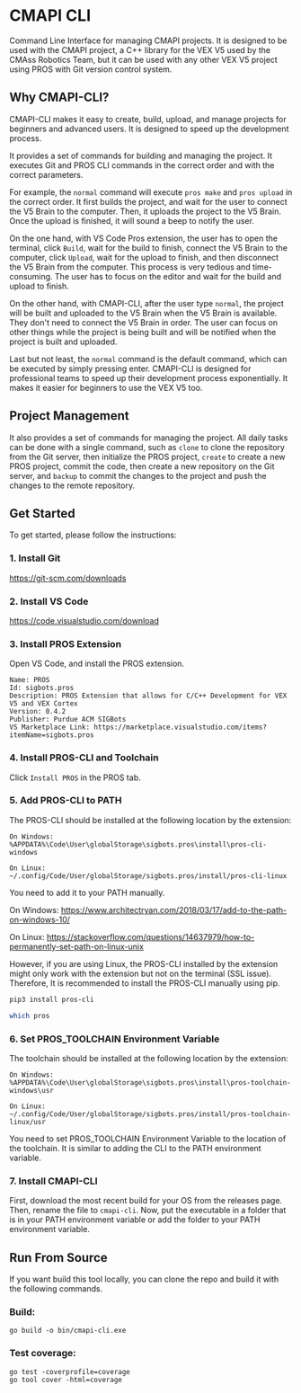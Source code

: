 # CMAPI CLI

Command Line Interface for managing CMAPI projects. It is designed to be used with the CMAPI project, a C++ library for the VEX V5 used by the CMAss Robotics Team, but it can be used with any other VEX V5 project using PROS with Git version control system.

## Why CMAPI-CLI?

CMAPI-CLI makes it easy to create, build, upload, and manage projects for beginners and advanced users. It is designed to speed up the development process.

It provides a set of commands for building and managing the project. It executes Git and PROS CLI commands in the correct order and with the correct parameters.

For example, the `normal` command will execute `pros make` and `pros upload` in the correct order. It first builds the project, and wait for the user to connect the V5 Brain to the computer. Then, it uploads the project to the V5 Brain. Once the upload is finished, it will sound a beep to notify the user.

On the one hand, with VS Code Pros extension, the user has to open the terminal, click `Build`, wait for the build to finish, connect the V5 Brain to the computer, click `Upload`, wait for the upload to finish, and then disconnect the V5 Brain from the computer. This process is very tedious and time-consuming. The user has to focus on the editor and wait for the build and upload to finish.

On the other hand, with CMAPI-CLI, after the user type `normal`, the project will be built and uploaded to the V5 Brain when the V5 Brain is available. They don't need to connect the V5 Brain in order. The user can focus on other things while the project is being built and will be notified when the project is built and uploaded.

Last but not least, the `normal` command is the default command, which can be executed by simply pressing enter. CMAPI-CLI is designed for professional teams to speed up their development process exponentially. It makes it easier for beginners to use the VEX V5 too.

## Project Management

It also provides a set of commands for managing the project. All daily tasks can be done with a single command, such as `clone` to clone the repository from the Git server, then initialize the PROS project, `create` to create a new PROS project, commit the code, then create a new repository on the Git server, and `backup` to commit the changes to the project and push the changes to the remote repository.


## Get Started

To get started, please follow the instructions:

### 1. Install Git

https://git-scm.com/downloads

### 2. Install VS Code

https://code.visualstudio.com/download

### 3. Install PROS Extension

Open VS Code, and install the PROS extension.

```
Name: PROS
Id: sigbots.pros
Description: PROS Extension that allows for C/C++ Development for VEX V5 and VEX Cortex
Version: 0.4.2
Publisher: Purdue ACM SIGBots
VS Marketplace Link: https://marketplace.visualstudio.com/items?itemName=sigbots.pros
```

### 4. Install PROS-CLI and Toolchain

Click `Install PROS` in the PROS tab.

### 5. Add PROS-CLI to PATH

The PROS-CLI should be installed at the following location by the extension:

```
On Windows:
%APPDATA%\Code\User\globalStorage\sigbots.pros\install\pros-cli-windows

On Linux:
~/.config/Code/User/globalStorage/sigbots.pros/install/pros-cli-linux
```

You need to add it to your PATH manually.

On Windows: https://www.architectryan.com/2018/03/17/add-to-the-path-on-windows-10/

On Linux: https://stackoverflow.com/questions/14637979/how-to-permanently-set-path-on-linux-unix

However, if you are using Linux, the PROS-CLI installed by the extension might only work with the extension but not on the terminal (SSL issue). Therefore, It is recommended to install the PROS-CLI manually using pip.

```bash
pip3 install pros-cli

which pros
```

### 6. Set PROS_TOOLCHAIN Environment Variable

The toolchain should be installed at the following location by the extension:

```
On Windows:
%APPDATA%\Code\User\globalStorage\sigbots.pros\install\pros-toolchain-windows\usr

On Linux:
~/.config/Code/User/globalStorage/sigbots.pros/install/pros-toolchain-linux/usr
```

You need to set PROS_TOOLCHAIN Environment Variable to the location of the toolchain. It is similar to adding the CLI to the PATH environment variable.

### 7. Install CMAPI-CLI

First, download the most recent build for your OS from the releases page. Then, rename the file to `cmapi-cli`. Now, put the executable in a folder that is in your PATH environment variable or add the folder to your PATH environment variable.


## Run From Source

If you want build this tool locally, you can clone the repo and build it with the following commands.

### Build:
```shell
go build -o bin/cmapi-cli.exe
```

### Test coverage:
```shell
go test -coverprofile=coverage
go tool cover -html=coverage
```
